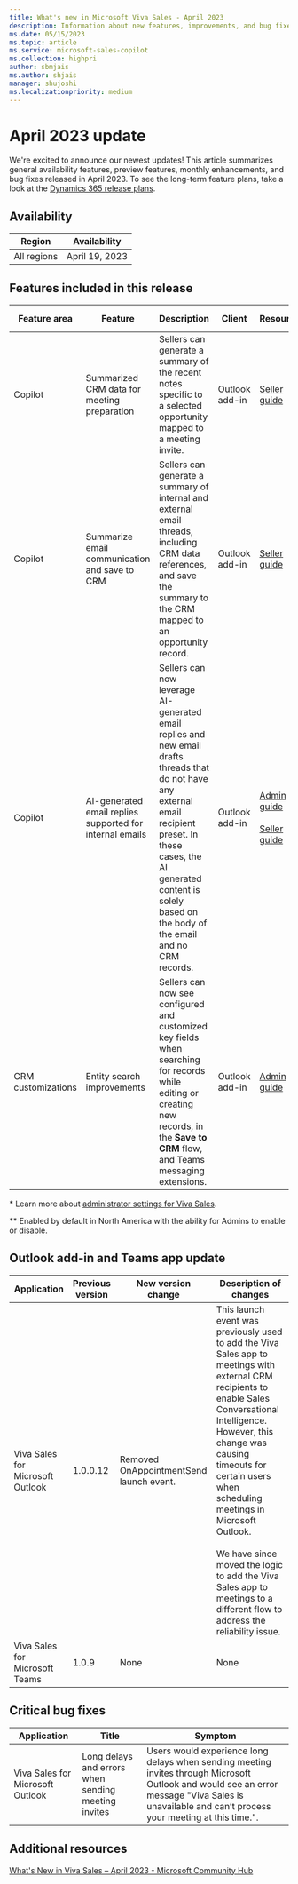 ```yaml
---
title: What's new in Microsoft Viva Sales - April 2023
description: Information about new features, improvements, and bug fixes in Microsoft Viva Sales April 2023 release.
ms.date: 05/15/2023
ms.topic: article
ms.service: microsoft-sales-copilot
ms.collection: highpri
author: sbmjais
ms.author: shjais
manager: shujoshi
ms.localizationpriority: medium
---
```


# April 2023 update

We're excited to announce our newest updates! This article summarizes general availability features, preview features, monthly enhancements, and bug fixes released in April 2023. To see the long-term feature plans, take a look at the [Dynamics 365 release plans](/dynamics365/release-plans/).

## Availability

|Region|Availability|
|------|------------|
|All regions|April 19, 2023|

## Features included in this release

|Feature area|Feature|Description|Client|Resources|Enabled by *|Availability|
|------------|-------|-----------|---------|----------|------------|--------|
|Copilot|Summarized CRM data for meeting preparation |Sellers can generate a summary of the recent notes specific to a selected opportunity mapped to a meeting invite.|Outlook add-in|[Seller guide](https://support.microsoft.com/topic/preview-view-opportunity-summary-373ddcee-10d5-4a14-bfaf-298529ee8fbf) |Enabled by default |Public preview|
|Copilot|Summarize email communication and save to CRM |Sellers can generate a summary of internal and external email threads, including CRM data references, and save the summary to the CRM mapped to an opportunity record.|Outlook add-in|[Seller guide](https://support.microsoft.com/topic/preview-view-and-update-crm-with-email-conversation-summary-7968335e-5c4d-4faf-a57f-5a4ff97ab6d2)|Enabled by default |Public preview|
|Copilot|AI-generated email replies supported for internal emails |Sellers can now leverage AI-generated email replies and new email drafts threads that do not have any external email recipient preset. In these cases, the AI generated content is solely based on the body of the email and no CRM records.|Outlook add-in|[Admin guide](suggested-replies.md)<br><br> [Seller guide](https://support.microsoft.com/topic/use-copilot-to-kickstart-email-messages-148708be-e1f9-477c-baba-0b4dd4b7abef)|Enabled by admin **|General availability|
|CRM customizations |Entity search improvements|Sellers can now see configured and customized key fields when searching for records while editing or creating new records, in the **Save to CRM** flow, and Teams messaging extensions.|Outlook add-in|[Admin guide](customize-forms-and-fields.md)|Enabled by admin|General availability|

\* Learn more about [administrator settings for Viva Sales](administrator-settings-for-viva-sales.md).  

** Enabled by default in North America with the ability for Admins to enable or disable.

## Outlook add-in and Teams app update

|Application|Previous version|New version change|Description of changes|
|-----------|----------------|------------------|----------------------|
|Viva Sales for Microsoft Outlook |1.0.0.12|Removed OnAppointmentSend launch event.|This launch event was previously used to add the Viva Sales app to meetings with external CRM recipients to enable Sales Conversational Intelligence. However, this change was causing timeouts for certain users when scheduling meetings in Microsoft Outlook.<br><br>We have since moved the logic to add the Viva Sales app to meetings to a different flow to address the reliability issue. |
|Viva Sales for Microsoft Teams|1.0.9|None|None|

## Critical bug fixes

|Application|Title|Symptom|
|-----------|-----|-------|
|Viva Sales for Microsoft Outlook|Long delays and errors when sending meeting invites |Users would experience long delays when sending meeting invites through Microsoft Outlook and would see an error message "Viva Sales is unavailable and can’t process your meeting at this time.".|

## Additional resources

[What's New in Viva Sales – April 2023 - Microsoft Community Hub](https://techcommunity.microsoft.com/t5/viva-sales-blog/what-s-new-in-viva-sales-april-2023/ba-p/3800203)
